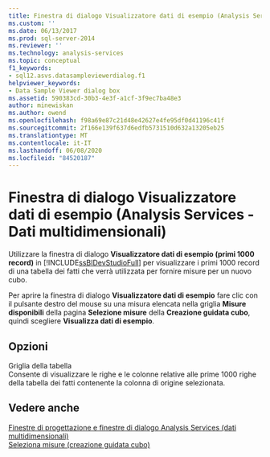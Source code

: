 ```yaml
---
title: Finestra di dialogo Visualizzatore dati di esempio (Analysis Services-Dati multidimensionali) | Microsoft Docs
ms.custom: ''
ms.date: 06/13/2017
ms.prod: sql-server-2014
ms.reviewer: ''
ms.technology: analysis-services
ms.topic: conceptual
f1_keywords:
- sql12.asvs.datasampleviewerdialog.f1
helpviewer_keywords:
- Data Sample Viewer dialog box
ms.assetid: 590383cd-30b3-4e3f-a1cf-3f9ec7ba48e3
author: minewiskan
ms.author: owend
ms.openlocfilehash: f98a69e87c21d48e42627e4fe95df0d41196c41f
ms.sourcegitcommit: 2f166e139f637d6edfb5731510d632a13205eb25
ms.translationtype: MT
ms.contentlocale: it-IT
ms.lasthandoff: 06/08/2020
ms.locfileid: "84520187"
---
```

# <a name="data-sample-viewer-dialog-box-analysis-services---multidimensional-data"></a>Finestra di dialogo Visualizzatore dati di esempio (Analysis Services - Dati multidimensionali)
  Utilizzare la finestra di dialogo **Visualizzatore dati di esempio (primi 1000 record)** in [!INCLUDE[ssBIDevStudioFull](../includes/ssbidevstudiofull-md.md)] per visualizzare i primi 1000 record di una tabella dei fatti che verrà utilizzata per fornire misure per un nuovo cubo.  
  
 Per aprire la finestra di dialogo **Visualizzatore dati di esempio** fare clic con il pulsante destro del mouse su una misura elencata nella griglia **Misure disponibili** della pagina **Selezione misure** della **Creazione guidata cubo**, quindi scegliere **Visualizza dati di esempio**.  
  
## <a name="options"></a>Opzioni  
 Griglia della tabella  
 Consente di visualizzare le righe e le colonne relative alle prime 1000 righe della tabella dei fatti contenente la colonna di origine selezionata.  
  
## <a name="see-also"></a>Vedere anche  
 [Finestre di progettazione e finestre di dialogo Analysis Services &#40;dati multidimensionali&#41;](analysis-services-designers-and-dialog-boxes-multidimensional-data.md)   
 [Seleziona misure &#40;creazione guidata cubo&#41;](select-measures-cube-wizard.md)  
  
  
